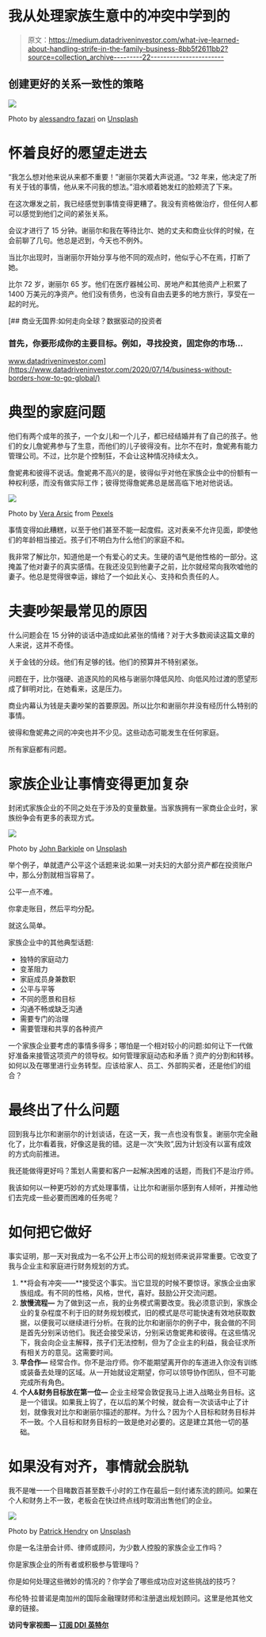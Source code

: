 # 我从处理家族生意中的冲突中学到的

> 原文：<https://medium.datadriveninvestor.com/what-ive-learned-about-handling-strife-in-the-family-business-8bb5f2611bb2?source=collection_archive---------22----------------------->

## 创建更好的关系一致性的策略

![](img/15f77e31996b163aca011feb1f073491.png)

Photo by [alessandro fazari](https://unsplash.com/@alsfzr?utm_source=medium&utm_medium=referral) on [Unsplash](https://unsplash.com?utm_source=medium&utm_medium=referral)

# 怀着良好的愿望走进去

“我怎么想对他来说从来都不重要！”谢丽尔哭着大声说道。“32 年来，他决定了所有关于钱的事情，他从来不问我的想法。”泪水顺着她发红的脸颊流了下来。

在这次爆发之前，我已经感觉到事情变得更糟了。我没有资格做治疗，但任何人都可以感觉到他们之间的紧张关系。

会议才进行了 15 分钟。谢丽尔和我在等待比尔、她的丈夫和商业伙伴的时候，在会前聊了几句。他总是迟到，今天也不例外。

当比尔出现时，当谢丽尔开始分享与他不同的观点时，他似乎心不在焉，打断了她。

比尔 72 岁，谢丽尔 65 岁。他们在医疗器械公司、房地产和其他资产上积累了 1400 万美元的净资产。他们没有债务，也没有自由去更多的地方旅行，享受在一起的时光。

[](https://www.datadriveninvestor.com/2020/07/14/business-without-borders-how-to-go-global/) [## 商业无国界:如何走向全球？数据驱动的投资者

### 首先，你要形成你的主要目标。例如，寻找投资，固定你的市场…

www.datadriveninvestor.com](https://www.datadriveninvestor.com/2020/07/14/business-without-borders-how-to-go-global/) 

# 典型的家庭问题

他们有两个成年的孩子，一个女儿和一个儿子，都已经结婚并有了自己的孩子。他们的女儿詹妮弗参与了生意，而他们的儿子彼得没有。比尔不在时，詹妮弗有能力管理公司。不过，比尔是个控制狂，不会让这种情况持续太久。

詹妮弗和彼得不说话。詹妮弗不高兴的是，彼得似乎对他在家族企业中的份额有一种权利感，而没有做实际工作；彼得觉得詹妮弗总是居高临下地对他说话。

![](img/5cdd0e03e98332ec5afd4e1573c4e55a.png)

Photo by [Vera Arsic](https://www.pexels.com/@vera-arsic-304265?utm_content=attributionCopyText&utm_medium=referral&utm_source=pexels) from [Pexels](https://www.pexels.com/photo/man-and-woman-in-brown-leather-coat-standing-on-brown-soil-984946/?utm_content=attributionCopyText&utm_medium=referral&utm_source=pexels)

事情变得如此糟糕，以至于他们甚至不能一起度假。这对表亲不允许见面，即使他们的年龄相当接近。孩子们不明白为什么他们的家庭不和。

我非常了解比尔，知道他是一个有爱心的丈夫。生硬的语气是他性格的一部分。这掩盖了他对妻子的真实感情。在我还没见到他妻子之前，比尔就经常向我吹嘘他的妻子。他总是觉得很幸运，嫁给了一个如此关心、支持和负责任的人。

# 夫妻吵架最常见的原因

什么问题会在 15 分钟的谈话中造成如此紧张的情绪？对于大多数阅读这篇文章的人来说，这并不奇怪。

关于金钱的分歧。他们有足够的钱。他们的预算并不特别紧张。

问题在于，比尔强硬、追逐风险的风格与谢丽尔降低风险、向低风险过渡的愿望形成了鲜明对比，在她看来，这是压力。

商业内幕认为钱是夫妻吵架的首要原因。所以比尔和谢丽尔并没有经历什么特别的事情。

彼得和詹妮弗之间的冲突也并不少见。这些动态可能发生在任何家庭。

所有家庭都有问题。

# 家族企业让事情变得更加复杂

封闭式家族企业的不同之处在于涉及的变量数量。当家族拥有一家商业企业时，家族纷争会有更多的表现方式。

![](img/f420c7bd705b82487c4847a27643c9fd.png)

Photo by [John Barkiple](https://unsplash.com/@barkiple?utm_source=medium&utm_medium=referral) on [Unsplash](https://unsplash.com?utm_source=medium&utm_medium=referral)

举个例子，单就遗产公平这个话题来说:如果一对夫妇的大部分资产都在投资账户中，那么分割就相当容易了。

公平一点不难。

你拿走账目，然后平均分配。

就这么简单。

家族企业中的其他典型话题:

*   独特的家庭动力
*   变革阻力
*   家庭成员身兼数职
*   公平与平等
*   不同的愿景和目标
*   沟通不畅或缺乏沟通
*   需要专门的治理
*   需要管理和共享的各种资产

一个家族企业要考虑的事情多得多；哪怕是一个相对较小的问题:如何让下一代做好准备来接管这项资产的领导权。如何管理家庭动态和矛盾？资产的分割和转移。如何以及在哪里进行业务转型。应该给家人、员工、外部购买者，还是他们的组合？

# 最终出了什么问题

回到我与比尔和谢丽尔的计划谈话，在这一天，我一点也没有恢复。谢丽尔完全融化了，比尔看着我，好像这是我的错。这是一次“失败”,因为计划没有以富有成效的方式向前推进。

我还能做得更好吗？策划人需要和客户一起解决困难的话题，而我们不是治疗师。

我该如何以一种更巧妙的方式处理事情，让比尔和谢丽尔感到有人倾听，并推动他们去完成一些必要而困难的任务呢？

# 如何把它做好

事实证明，那一天对我成为一名不公开上市公司的规划师来说非常重要。它改变了我与企业主和家庭进行财务规划的方式。

1.  **将会有冲突——**接受这个事实。当它显现的时候不要惊讶。家族企业由家族组成。有不同的性格，风格，世代，喜好。鼓励公开交流问题。
2.  **放慢流程—** 为了做到这一点，我的业务模式需要改变。我必须意识到，家族企业的复杂程度不利于旧的财务规划模式，旧的模式是尽可能快速有效地获取数据，以便我可以继续进行分析。在我的比尔和谢丽尔的例子中，我会做的不同是首先分别采访他们。我还会接受采访，分别采访詹妮弗和彼得。在这些情况下，我会向企业主解释，孩子们无法控制，但为了企业主的利益，我会征求所有相关方的意见。这需要时间。
3.  **早合作—** 经常合作。你不是治疗师。你不能期望离开你的车道进入你没有训练或装备去处理的区域。从一开始就设定期望，你可以领导协作团队，但不可能完成所有角色。
4.  **个人&财务目标放在第一位—** 企业主经常会敦促我马上进入战略业务目标。这是一个错误。如果我上钩了，在以后的某个时候，就会有一次谈话中止了计划，就像我对比尔和谢丽尔描述的那样。为什么？因为个人目标和财务目标并不一致。个人目标和财务目标的一致是绝对必要的。这是建立其他一切的基础。

# 如果没有对齐，事情就会脱轨

我不是唯一一个目睹数百甚至数千小时的工作在最后一刻付诸东流的顾问。如果在个人和财务上不一致，老板会在快过终点线时取消出售他们的企业。

![](img/7108c3222db5699c4598dc00ab2022c2.png)

Photo by [Patrick Hendry](https://unsplash.com/@worldsbetweenlines?utm_source=medium&utm_medium=referral) on [Unsplash](https://unsplash.com?utm_source=medium&utm_medium=referral)

你是一名注册会计师、律师或顾问，为少数人控股的家族企业工作吗？

你是家族企业的所有者或积极参与管理吗？

你是如何处理这些微妙的情况的？你学会了哪些成功应对这些挑战的技巧？

布伦特·拉普诺是南加州的国际金融理财师和注册退出规划顾问。这里是他其他文章的链接。

**访问专家视图—** [**订阅 DDI 英特尔**](https://datadriveninvestor.com/ddi-intel)